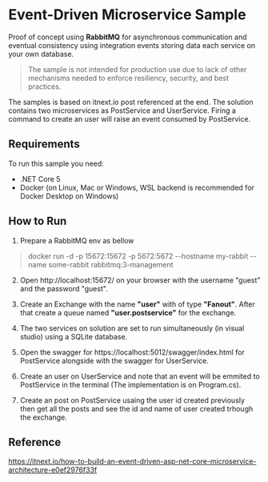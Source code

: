 # Event-Driven Microservice Sample

Proof of concept using **RabbitMQ** for asynchronous communication and eventual consistency using integration events storing data each service on your own database.
> The sample is not intended for production use due to lack of other mechanisms needed to enforce resiliency, security, and best practices.

The samples is based on itnext.io post referenced at the end. The solution contains two microservices as PostService and UserService. Firing a command to create an user will raise an event consumed by PostService.

## Requirements

To run this sample you need:
- .NET Core 5
- Docker (on Linux, Mac or Windows, WSL backend is recommended for Docker Desktop on Windows)

## How to Run

1. Prepare a RabbitMQ env as bellow

> docker run -d  -p 15672:15672 -p 5672:5672 --hostname my-rabbit --name some-rabbit rabbitmq:3-management

2. Open http://localhost:15672/ on your browser with the username "guest" and the password "guest".

3. Create an Exchange with the name **"user"** with of type **"Fanout"**. After that create a queue named **"user.postservice"** for the exchange.

4. The two services on solution are set to run simultaneously (in visual studio) using a SQLite database.

5. Open the swagger for https://localhost:5012/swagger/index.html for PostService alongside with the swagger for UserService.

6. Create an user on UserService and note that an event will be emmited to PostService in the terminal (The implementation is on Program.cs).

7. Create an post on PostService usaing the user id created previously then get all the posts and see the id and name of user created trhough the exchange.

## Reference
https://itnext.io/how-to-build-an-event-driven-asp-net-core-microservice-architecture-e0ef2976f33f